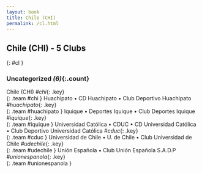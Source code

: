 ```yaml
---
layout: book
title: Chile (CHI)
permalink: /cl.html
---
```


## Chile (CHI) - 5 Clubs
{: #cl }









### Uncategorized _(6)_{:.count}

Chile  (CHI)  _#chi_{: .key} <br>
{: .team #chi }
Huachipato • CD Huachipato • Club Deportivo Huachipato   _#huachipato_{: .key} <br>
{: .team #huachipato }
Iquique • Deportes Iquique • Club Deportes Iquique   _#iquique_{: .key} <br>
{: .team #iquique }
Universidad Católica • CDUC • CD Universidad Católica • Club Deportivo Universidad Católica   _#cduc_{: .key} <br>
{: .team #cduc }
Universidad de Chile • U. de Chile • Club Universidad de Chile   _#udechile_{: .key} <br>
{: .team #udechile }
Unión Española • Club Unión Española S.A.D.P   _#unionespanola_{: .key} <br>
{: .team #unionespanola }


 
